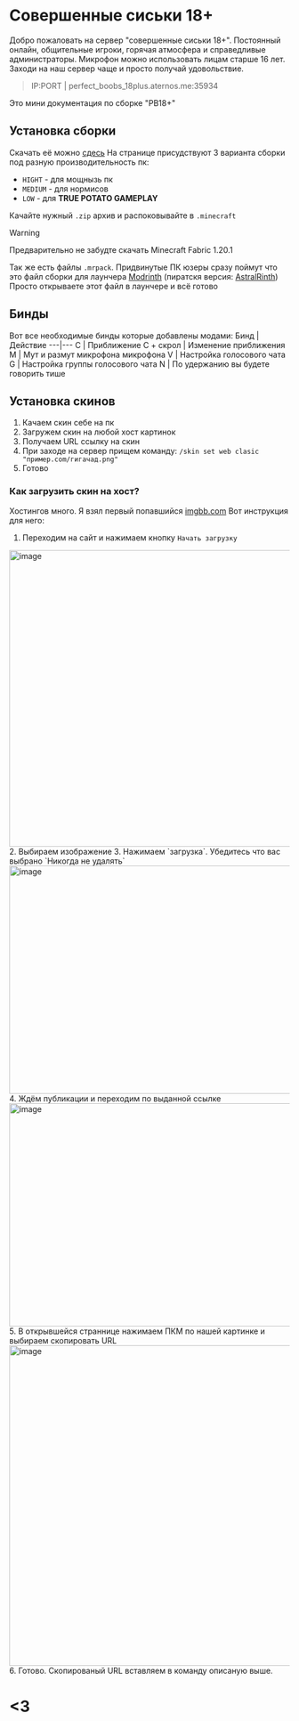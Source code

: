 # Cовершенные сиськи 18+
Добро пожаловать на сервер "совершенные сиськи 18+". Постоянный онлайн, общительные игроки, горячая атмосфера и справедливые администраторы. Микрофон можно использовать лицам старше 16 лет. Заходи на наш сервер чаще и просто получай удовольствие.
> IP:PORT | perfect_boobs_18plus.aternos.me:35934

Это мини документация по сборке "PB18+"
<br>
## Установка сборки
Скачать её можно [сдесь](https://github.com/pavel176/PB18P/releases/tag/v1.0.0)
На странице присудствуют 3 варианта сборки под разную производительность пк:
+ `HIGHT` - для мощнызь пк
+ `MEDIUM` - для нормисов
+ `LOW` - для **TRUE POTATO GAMEPLAY**

Качайте нужный `.zip` архив и распоковывайте в `.minecraft`
> [!WARNING]
Предварительно не забудте скачать Minecraft Fabric 1.20.1

Так же есть файлы `.mrpack`. Придвинутые ПК юзеры сразу поймут что это файл сборки для лаунчера [Modrinth](https://modrinth.com/app) (пиратскя версия: [AstralRinth](https://git.astralium.su/didirus/AstralRinth/releases))
Просто открываете этот файл в лаунчере и всё готово

## Бинды
Вот все необходимые бинды которые добавлены модами:
Бинд | Действие
---|---
C | Приближение
C + скрол | Изменение приближения
M | Мут и размут микрофона микрофона
V | Настройка голосового чата
G | Настройка группы голосового чата
N | По удержанию вы будете говорить тише

## Установка скинов
1. Качаем скин себе на пк
2. Загружем скин на любой хост картинок
3. Получаем URL ссылку на скин
4. При заходе на сервер прищем команду: `/skin set web clasic "пример.com/гигачад.png"`
5. Готово

### Как загрузить скин на хост?
Хостингов много. Я взял первый попавшийся [imgbb.com](https://ru.imgbb.com/)
Вот инструкция для него:
1. Переходим на сайт и нажимаем кнопку `Начать загрузку`
<img width="1280" height="533" alt="image" src="https://github.com/user-attachments/assets/f9adf12c-7183-4b5c-a907-1b6f0b245612" />
2. Выбираем изображение
3. Нажимаем `загрузка`. Убедитесь что вас выбрано `Никогда не удалять`
<img width="520" height="410" alt="image" src="https://github.com/user-attachments/assets/61407037-bb69-4b26-af98-d6cc8b24a87c" />
4. Ждём публикации и переходим по выданной ссылке
<img width="801" height="401" alt="image" src="https://github.com/user-attachments/assets/64d9a946-e1e8-4927-8dc2-0c64d66fbae9" />
5. В открывшейся страннице нажимаем ПКМ по нашей картинке и выбираем скопировать URL
<img width="667" height="576" alt="image" src="https://github.com/user-attachments/assets/af25f591-81a7-4a10-94d2-852ef2b24b0c" />
6. Готово. Скопированый URL вставляем в команду описаную выше.

# <3




